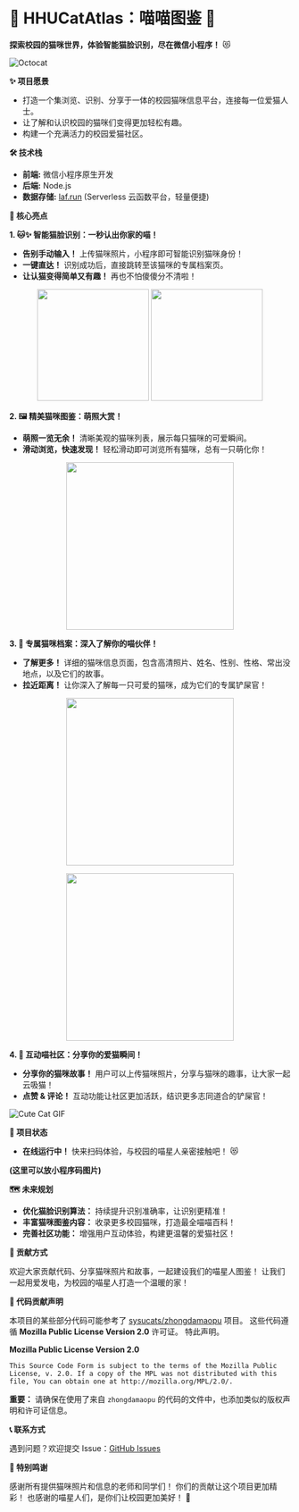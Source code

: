 # 🐾 HHUCatAtlas：喵喵图鉴 🐾

**探索校园的猫咪世界，体验智能猫脸识别，尽在微信小程序！** 😻

![Octocat](https://octodex.github.com/images/original.png)  <!-- 添加一个 Octocat 贴纸 -->

**✨ 项目愿景**

*   打造一个集浏览、识别、分享于一体的校园猫咪信息平台，连接每一位爱猫人士。
*   让了解和认识校园的猫咪们变得更加轻松有趣。
*   构建一个充满活力的校园爱猫社区。

**🛠️ 技术栈**

*   **前端:** 微信小程序原生开发
*   **后端:** Node.js
*   **数据存储:** [laf.run](https://laf.run) (Serverless 云函数平台，轻量便捷)

**🌟 核心亮点**

**1. 🐱✨ 智能猫脸识别：一秒认出你家的喵！**

*   **告别手动输入！** 上传猫咪照片，小程序即可智能识别猫咪身份！
*   **一键直达！** 识别成功后，直接跳转至该猫咪的专属档案页。
*   **让认猫变得简单又有趣！**  再也不怕傻傻分不清啦！

<p align="center">
  <img src="production/p9.jpg" width="200">
  <img src="production/p10.jpg" width="200">
</p>

**2. 🖼️ 精美猫咪图鉴：萌照大赏！**

*   **萌照一览无余！** 清晰美观的猫咪列表，展示每只猫咪的可爱瞬间。
*   **滑动浏览，快速发现！** 轻松滑动即可浏览所有猫咪，总有一只萌化你！

<p align="center">
  <img src="production/p2.jpg" width="300">
</p>

**3. 📜 专属猫咪档案：深入了解你的喵伙伴！**

*   **了解更多！** 详细的猫咪信息页面，包含高清照片、姓名、性别、性格、常出没地点，以及它们的故事。
*   **拉近距离！** 让你深入了解每一只可爱的猫咪，成为它们的专属铲屎官！

<p align="center">
  <img src="production/p10.jpg" width="300">
</p>
<p align="center">
  <img src="production/p11.jpg" width="300">
</p>

**4. 💬 互动喵社区：分享你的爱猫瞬间！**

*   **分享你的猫咪故事！** 用户可以上传猫咪照片，分享与猫咪的趣事，让大家一起云吸猫！
*   **点赞 & 评论！** 互动功能让社区更加活跃，结识更多志同道合的铲屎官！

![Cute Cat GIF](https://media.giphy.com/media/vFKqncdMDLmWI/giphy.gif) <!-- 添加一个可爱的猫咪 GIF -->

**🚀 项目状态**

*   **在线运行中！**  快来扫码体验，与校园的喵星人亲密接触吧！ 😻

**(这里可以放小程序码图片)**

**🗺️ 未来规划**

*   **优化猫脸识别算法：** 持续提升识别准确率，让识别更精准！
*   **丰富猫咪图鉴内容：** 收录更多校园猫咪，打造最全喵喵百科！
*   **完善社区功能：** 增强用户互动体验，构建更温馨的爱猫社区！

**🤝 贡献方式**

欢迎大家贡献代码、分享猫咪照片和故事，一起建设我们的喵星人图鉴！  让我们一起用爱发电，为校园的喵星人打造一个温暖的家！

**📄 代码贡献声明**

本项目的某些部分代码可能参考了 [sysucats/zhongdamaopu](https://github.com/sysucats/zhongdamaopu) 项目。
这些代码遵循 **Mozilla Public License Version 2.0** 许可证。  特此声明。

**Mozilla Public License Version 2.0**
```
This Source Code Form is subject to the terms of the Mozilla Public
License, v. 2.0. If a copy of the MPL was not distributed with this
file, You can obtain one at http://mozilla.org/MPL/2.0/.
```

**重要：** 请确保在使用了来自 `zhongdamaopu` 的代码的文件中，也添加类似的版权声明和许可证信息。

**📞 联系方式**

遇到问题？欢迎提交 Issue：[GitHub Issues](https://github.com/424635328/HHUCatAtlas/issues)

**🙏 特别鸣谢**

感谢所有提供猫咪照片和信息的老师和同学们！ 你们的贡献让这个项目更加精彩！ 也感谢的喵星人们，是你们让校园更加美好！ 💖